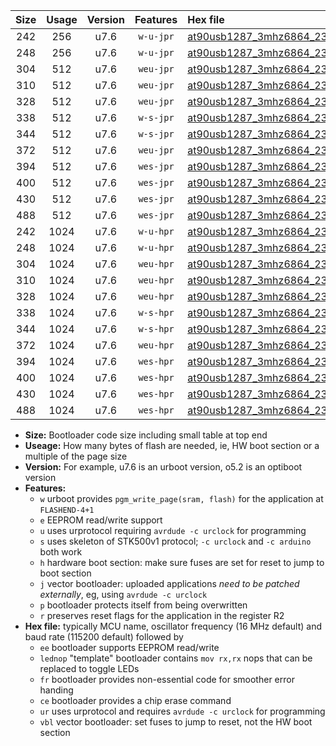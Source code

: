 |Size|Usage|Version|Features|Hex file|
|:-:|:-:|:-:|:-:|:--|
|242|256|u7.6|`w-u-jpr`|[at90usb1287_3mhz6864_230400bps_ur_vbl.hex](https://raw.githubusercontent.com/stefanrueger/urboot/main//at90usb1287_3mhz6864_230400bps_ur_vbl.hex)|
|248|256|u7.6|`w-u-jpr`|[at90usb1287_3mhz6864_230400bps_lednop_ur_vbl.hex](https://raw.githubusercontent.com/stefanrueger/urboot/main//at90usb1287_3mhz6864_230400bps_lednop_ur_vbl.hex)|
|304|512|u7.6|`weu-jpr`|[at90usb1287_3mhz6864_230400bps_ee_ur_vbl.hex](https://raw.githubusercontent.com/stefanrueger/urboot/main//at90usb1287_3mhz6864_230400bps_ee_ur_vbl.hex)|
|310|512|u7.6|`weu-jpr`|[at90usb1287_3mhz6864_230400bps_ee_lednop_ur_vbl.hex](https://raw.githubusercontent.com/stefanrueger/urboot/main//at90usb1287_3mhz6864_230400bps_ee_lednop_ur_vbl.hex)|
|328|512|u7.6|`weu-jpr`|[at90usb1287_3mhz6864_230400bps_ee_lednop_fr_ur_vbl.hex](https://raw.githubusercontent.com/stefanrueger/urboot/main//at90usb1287_3mhz6864_230400bps_ee_lednop_fr_ur_vbl.hex)|
|338|512|u7.6|`w-s-jpr`|[at90usb1287_3mhz6864_230400bps_vbl.hex](https://raw.githubusercontent.com/stefanrueger/urboot/main//at90usb1287_3mhz6864_230400bps_vbl.hex)|
|344|512|u7.6|`w-s-jpr`|[at90usb1287_3mhz6864_230400bps_lednop_vbl.hex](https://raw.githubusercontent.com/stefanrueger/urboot/main//at90usb1287_3mhz6864_230400bps_lednop_vbl.hex)|
|372|512|u7.6|`weu-jpr`|[at90usb1287_3mhz6864_230400bps_ee_lednop_fr_ce_ur_vbl.hex](https://raw.githubusercontent.com/stefanrueger/urboot/main//at90usb1287_3mhz6864_230400bps_ee_lednop_fr_ce_ur_vbl.hex)|
|394|512|u7.6|`wes-jpr`|[at90usb1287_3mhz6864_230400bps_ee_vbl.hex](https://raw.githubusercontent.com/stefanrueger/urboot/main//at90usb1287_3mhz6864_230400bps_ee_vbl.hex)|
|400|512|u7.6|`wes-jpr`|[at90usb1287_3mhz6864_230400bps_ee_lednop_vbl.hex](https://raw.githubusercontent.com/stefanrueger/urboot/main//at90usb1287_3mhz6864_230400bps_ee_lednop_vbl.hex)|
|430|512|u7.6|`wes-jpr`|[at90usb1287_3mhz6864_230400bps_ee_lednop_fr_vbl.hex](https://raw.githubusercontent.com/stefanrueger/urboot/main//at90usb1287_3mhz6864_230400bps_ee_lednop_fr_vbl.hex)|
|488|512|u7.6|`wes-jpr`|[at90usb1287_3mhz6864_230400bps_ee_lednop_fr_ce_vbl.hex](https://raw.githubusercontent.com/stefanrueger/urboot/main//at90usb1287_3mhz6864_230400bps_ee_lednop_fr_ce_vbl.hex)|
|242|1024|u7.6|`w-u-hpr`|[at90usb1287_3mhz6864_230400bps_ur.hex](https://raw.githubusercontent.com/stefanrueger/urboot/main//at90usb1287_3mhz6864_230400bps_ur.hex)|
|248|1024|u7.6|`w-u-hpr`|[at90usb1287_3mhz6864_230400bps_lednop_ur.hex](https://raw.githubusercontent.com/stefanrueger/urboot/main//at90usb1287_3mhz6864_230400bps_lednop_ur.hex)|
|304|1024|u7.6|`weu-hpr`|[at90usb1287_3mhz6864_230400bps_ee_ur.hex](https://raw.githubusercontent.com/stefanrueger/urboot/main//at90usb1287_3mhz6864_230400bps_ee_ur.hex)|
|310|1024|u7.6|`weu-hpr`|[at90usb1287_3mhz6864_230400bps_ee_lednop_ur.hex](https://raw.githubusercontent.com/stefanrueger/urboot/main//at90usb1287_3mhz6864_230400bps_ee_lednop_ur.hex)|
|328|1024|u7.6|`weu-hpr`|[at90usb1287_3mhz6864_230400bps_ee_lednop_fr_ur.hex](https://raw.githubusercontent.com/stefanrueger/urboot/main//at90usb1287_3mhz6864_230400bps_ee_lednop_fr_ur.hex)|
|338|1024|u7.6|`w-s-hpr`|[at90usb1287_3mhz6864_230400bps.hex](https://raw.githubusercontent.com/stefanrueger/urboot/main//at90usb1287_3mhz6864_230400bps.hex)|
|344|1024|u7.6|`w-s-hpr`|[at90usb1287_3mhz6864_230400bps_lednop.hex](https://raw.githubusercontent.com/stefanrueger/urboot/main//at90usb1287_3mhz6864_230400bps_lednop.hex)|
|372|1024|u7.6|`weu-hpr`|[at90usb1287_3mhz6864_230400bps_ee_lednop_fr_ce_ur.hex](https://raw.githubusercontent.com/stefanrueger/urboot/main//at90usb1287_3mhz6864_230400bps_ee_lednop_fr_ce_ur.hex)|
|394|1024|u7.6|`wes-hpr`|[at90usb1287_3mhz6864_230400bps_ee.hex](https://raw.githubusercontent.com/stefanrueger/urboot/main//at90usb1287_3mhz6864_230400bps_ee.hex)|
|400|1024|u7.6|`wes-hpr`|[at90usb1287_3mhz6864_230400bps_ee_lednop.hex](https://raw.githubusercontent.com/stefanrueger/urboot/main//at90usb1287_3mhz6864_230400bps_ee_lednop.hex)|
|430|1024|u7.6|`wes-hpr`|[at90usb1287_3mhz6864_230400bps_ee_lednop_fr.hex](https://raw.githubusercontent.com/stefanrueger/urboot/main//at90usb1287_3mhz6864_230400bps_ee_lednop_fr.hex)|
|488|1024|u7.6|`wes-hpr`|[at90usb1287_3mhz6864_230400bps_ee_lednop_fr_ce.hex](https://raw.githubusercontent.com/stefanrueger/urboot/main//at90usb1287_3mhz6864_230400bps_ee_lednop_fr_ce.hex)|

- **Size:** Bootloader code size including small table at top end
- **Useage:** How many bytes of flash are needed, ie, HW boot section or a multiple of the page size
- **Version:** For example, u7.6 is an urboot version, o5.2 is an optiboot version
- **Features:**
  + `w` urboot provides `pgm_write_page(sram, flash)` for the application at `FLASHEND-4+1`
  + `e` EEPROM read/write support
  + `u` uses urprotocol requiring `avrdude -c urclock` for programming
  + `s` uses skeleton of STK500v1 protocol; `-c urclock` and `-c arduino` both work
  + `h` hardware boot section: make sure fuses are set for reset to jump to boot section
  + `j` vector bootloader: uploaded applications *need to be patched externally*, eg, using `avrdude -c urclock`
  + `p` bootloader protects itself from being overwritten
  + `r` preserves reset flags for the application in the register R2
- **Hex file:** typically MCU name, oscillator frequency (16 MHz default) and baud rate (115200 default) followed by
  + `ee` bootloader supports EEPROM read/write
  + `lednop` "template" bootloader contains `mov rx,rx` nops that can be replaced to toggle LEDs
  + `fr` bootloader provides non-essential code for smoother error handing
  + `ce` bootloader provides a chip erase command
  + `ur` uses urprotocol and requires `avrdude -c urclock` for programming
  + `vbl` vector bootloader: set fuses to jump to reset, not the HW boot section
